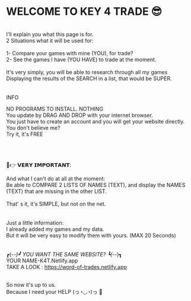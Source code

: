 # WELCOME TO KEY 4 TRADE 😎

 
<br>
I'll explain you what this page is for.<br>
2 Situations what it will be used for:<br>
<br>
1- Compare your games with mine (YOU), for trade?<br>
2- See the games I have (YOU HAVE) to trade at the moment.<br>
<br>
It's very simply, you will be able to research through all my games<br>
Displaying the results of the SEARCH in a list, that would be SUPER.<br>
<br>
<br>
INFO<br>

NO PROGRAMS TO INSTALL. NOTHING<br>
You update by DRAG AND DROP with your internet browser.<br>
You just have to create an account and you will get your website directly.<br>
You don't believe me?<br>
Try it, it's FREE<br>
<br>
<br>
<br>


💋👉 𝗩𝗘𝗥𝗬 𝗜𝗠𝗣𝗢𝗥𝗧𝗔𝗡𝗧:<br>

And what I can't do at all at the moment:<br>
Be able to COMPARE 2 LISTS OF NAMES (TEXT), and display the NAMES (TEXT) that are missing in the other LIST.<br>
<br>
That' s it, it's SIMPLE, but not on the net.<br>
<br>
<br>
Just a little information:<br>
I already added my games and my data.<br>
But it will be very easy to modify them with yours. (MAX 20 Seconds)<br>
<br>
<br>
┏(-_-)┛ YOU WANT THE SAME WEBSITE? ┗(-_-)┓<br>
YOUR NAME-K4T.Netlify.app<br>
TAKE A LOOK : https://word-of-trades.netlify.app<br>
<br>

So now it's up to us.<br>
Because I need your HELP  (っ◔◡◔)っ 💖
